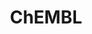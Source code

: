 ---
bigquery: https://console.cloud.google.com/bigquery?p=patents-public-data&d=ebi_chembl&page=dataset
citation: '"The ChEMBL database in 2017." Anna Gaulton, Anne Hersey, Michał Nowotka,
  A Patrícia Bento, Jon Chambers, David Mendez, Prudence Mutowo, Francis Atkinson,
  Louisa J Bellis, Elena Cibrián-Uhalte, Mark Davies, Nathan Dedman, Anneli Karlsson,
  María Paula Magariños, John P Overington, George Papadatos, Ines Smit, Andrew R
  Leach Nucleic acids Research (2017) 45 (Database Issue), D945-D954'
contributors: European Bioinformatics Institute
cost: None
description: ChEMBL Data is a manually curated database of small molecules used in
  drug discovery, including information about existing patented drugs.
documentation: 'schema: https://www.ebi.ac.uk/chembl/db_schema


  '
last_edit: Mon, 04 Apr 2022 19:07:30 GMT
location: https://console.cloud.google.com/marketplace/product/google_patents_public_datasets/chembl
maintained_by: EMBL-EBI, an outstation of European Molecular Biology Laboratory
related_publications: '

  ChEMBL: towards direct deposition of bioassay data.


  Mendez D, Gaulton A, Bento AP, Chambers J, De Veij M, Félix E, Magariños MP, Mosquera
  JF, Mutowo P, Nowotka M, Gordillo-Marañón M, Hunter F, Junco L, Mugumbate G, Rodriguez-Lopez
  M, Atkinson F, Bosc N, Radoux CJ, Segura-Cabrera A, Hersey A, Leach AR.


  — Nucleic Acids Res. 2019; 47(D1):D930-D940. doi: 10.1093/nar/gky1075

  '
schema_fields: '[''assay_cell_type'', ''frac_class_id'', ''delist_flag'', ''cx_most_apka'',
  ''compsyn_id'', ''level3'', ''therapeutic_flag'', ''set_name'', ''value'', ''country'',
  ''formulation_id'', ''drug_substance_flag'', ''annotation'', ''prodrug'', ''activity_id'',
  ''year'', ''parent_id'', ''prod_pat_id'', ''published_type'', ''assay_source'',
  ''standard_flag'', ''alert_set_id'', ''src_compound_id'', ''standard_upper_value'',
  ''journal'', ''dosed_ingredient'', ''assay_id'', ''ref_id'', ''innovator_company'',
  ''hba_lipinski'', ''heavy_atoms'', ''orig_description'', ''max_phase'', ''comp_go_id'',
  ''confidence_score'', ''active_molregno'', ''mc_target_accession'', ''actsm_id'',
  ''ddd_id'', ''acd_logd'', ''l5'', ''result_flag'', ''cellosaurus_id'', ''published_units'',
  ''type'', ''rgid'', ''accession'', ''applicant_full_name'', ''tid'', ''domain_id'',
  ''natural_product'', ''comp_class_id'', ''usan_stem'', ''warning_class'', ''confidence'',
  ''alogp'', ''warning_description'', ''standard_relation'', ''caloha_id'', ''bao_endpoint'',
  ''parenteral'', ''molsyn_id'', ''drug_product_flag'', ''withdrawn_country'', ''bao_format'',
  ''level2'', ''publication_number'', ''parameter_type'', ''component_id'', ''full_mwt'',
  ''ddd_admr'', ''mc_target_name'', ''mol_irac_id'', ''alert_name'', ''first_page'',
  ''route'', ''alert_id'', ''syn_type'', ''metref_id'', ''warning_year'', ''pref_name'',
  ''level2_description'', ''synonyms'', ''ridx'', ''major_class'', ''mw_freebase'',
  ''irac_class_id'', ''warnref_id'', ''level4_description'', ''aspect'', ''ap_id'',
  ''molfile'', ''protclasssyn_id'', ''l3'', ''compd_id'', ''patent_id'', ''canonical_smiles'',
  ''hba'', ''usan_year'', ''bto_id'', ''relationship'', ''structure_type'', ''normal_range_max'',
  ''tbl'', ''met_conversion'', ''class_type'', ''start_position'', ''as_id'', ''withdrawn_reason'',
  ''relation'', ''oral'', ''last_page'', ''mol_atc_id'', ''cell_name'', ''issue'',
  ''doi'', ''site_residues'', ''submission_date'', ''cell_description'', ''activity_comment'',
  ''withdrawn_class'', ''cx_logd'', ''doc_id'', ''l4'', ''lle'', ''usan_stem_definition'',
  ''target_type'', ''ingredient'', ''molregno'', ''chembl_id'', ''withdrawn_year'',
  ''uo_units'', ''go_id'', ''targrel_id'', ''source'', ''ddd_value'', ''priority'',
  ''mechanism_comment'', ''standard_type'', ''qudt_units'', ''inorganic_flag'', ''res_stem_id'',
  ''polymer_flag'', ''acd_logp'', ''level4'', ''active_ingredient'', ''frac_code'',
  ''approval_date'', ''level1'', ''pathway_id'', ''db_version'', ''who_extra'', ''trade_name'',
  ''domain_type'', ''smarts'', ''subgroup'', ''selectivity_comment'', ''protein_class_id'',
  ''first_approval'', ''authors'', ''direct_interaction'', ''enzyme_name'', ''updated_by'',
  ''published_value'', ''src_assay_id'', ''bao_id'', ''helm_notation'', ''met_comment'',
  ''assay_tissue'', ''ref_url'', ''units'', ''full_molformula'', ''mec_id'', ''mc_target_type'',
  ''assay_type'', ''cell_ontology_id'', ''ro3_pass'', ''usan_substem'', ''db_source'',
  ''doc_type'', ''src_id'', ''sei'', ''binding_site_comment'', ''standard_text_value'',
  ''curation_comment'', ''stem_class'', ''src_short_name'', ''num_alerts'', ''parameter_value'',
  ''l7'', ''standard_inchi'', ''level3_description'', ''action_type'', ''ddd_comment'',
  ''mutation'', ''mesh_heading'', ''qed_weighted'', ''assay_strain'', ''description'',
  ''assay_organism'', ''drug_record_id'', ''tid_fixed'', ''std_act_id'', ''mc_organism'',
  ''assay_desc'', ''topical'', ''definition'', ''tissue_id'', ''l6'', ''toid'', ''short_name'',
  ''cx_most_bpka'', ''last_active'', ''level1_description'', ''isoform'', ''text_value'',
  ''dosage_form'', ''enzyme_tid'', ''l1'', ''sitecomp_id'', ''sequence_md5sum'', ''assay_param_id'',
  ''mol_frac_id'', ''upper_value'', ''ddd_units'', ''usan_stem_id'', ''disease_efficacy'',
  ''mw_monoisotopic'', ''uberon_id'', ''variant_id'', ''patent_expire_date'', ''cidx'',
  ''cell_source_tax_id'', ''level5'', ''mesh_id'', ''molecule_type'', ''log_id'',
  ''domain_description'', ''co_stem_id'', ''species_group_flag'', ''product_id'',
  ''organism'', ''mc_tax_id'', ''efo_id'', ''efo_term'', ''nda_type'', ''record_id'',
  ''parent_molregno'', ''target_desc'', ''assay_subcellular_fraction'', ''previous_company'',
  ''volume'', ''pchembl_value'', ''availability_type'', ''standard_inchi_key'', ''rtb'',
  ''downgraded'', ''assay_class_id'', ''cx_logp'', ''data_validity_comment'', ''title'',
  ''label'', ''aidx'', ''class_level'', ''relationship_type'', ''job_id'', ''idx'',
  ''compound_name'', ''standard_units'', ''indref_id'', ''source_domain_id'', ''version'',
  ''targcomp_id'', ''cell_source_tissue'', ''status'', ''who_name'', ''entity_id'',
  ''irac_code'', ''stem'', ''standard_value'', ''biocomp_id'', ''cell_source_organism'',
  ''hrac_class_id'', ''molecular_species'', ''creation_date'', ''atc_code'', ''assay_category'',
  ''activity_count'', ''ass_cls_map_id'', ''assay_tax_id'', ''smid'', ''met_id'',
  ''target_mapping'', ''cell_id'', ''sequence'', ''src_description'', ''patent_no'',
  ''oc_id'', ''protein_class_desc'', ''num_ro5_violations'', ''molecular_mechanism'',
  ''metabolite_record_id'', ''patent_use_code'', ''domain_name'', ''parent_type'',
  ''comments'', ''first_in_class'', ''clo_id'', ''ref_type'', ''company'', ''strength'',
  ''updated_on'', ''psa'', ''homologue'', ''prediction_method'', ''curated_by'', ''warning_id'',
  ''pathway_key'', ''l2'', ''cpd_str_alert_id'', ''ad_type'', ''cl_lincs_id'', ''end_position'',
  ''mecref_id'', ''normal_range_min'', ''warning_type'', ''stat'', ''assay_test_type'',
  ''component_synonym'', ''hbd_lipinski'', ''abstract'', ''bei'', ''withdrawn_flag'',
  ''mol_hrac_id'', ''black_box_warning'', ''hbd'', ''protein_class_synonym'', ''substrate_record_id'',
  ''drugind_id'', ''entity_type'', ''max_phase_for_ind'', ''tax_id'', ''compound_key'',
  ''le'', ''chirality'', ''l8'', ''parent_go_id'', ''component_type'', ''site_name'',
  ''published_relation'', ''hrac_code'', ''chebi_par_id'', ''predbind_id'', ''potential_duplicate'',
  ''indication_class'', ''warning_country'', ''num_lipinski_ro5_violations'', ''relationship_desc'',
  ''name'', ''related_tid'', ''pubmed_id'', ''acd_most_bpka'', ''research_stem'',
  ''path'', ''aromatic_rings'', ''mechanism_of_action'', ''site_id'', ''acd_most_apka'']'
shortname: chembl
tags:
- biotechnology
- health
- chemical
- bioinformatics
- medical
terms_of_use: CC BY-SA 3.0
title: ChEMBL
uuid: e232a192-965c-4ec9-904c-155b6dfe56c5
---